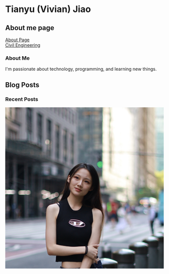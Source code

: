 # Tianyu (Vivian) Jiao

## About me page
[About Page](about.md) <br>
[Civil Engineering](civileng.md)


### About Me

I'm passionate about technology, programming, and learning new things.

## Blog Posts

### Recent Posts

![Alt text](E6B5B9AC-5C68-47D6-BBAA-2AFBD12BC757_1_105_c.jpeg)
